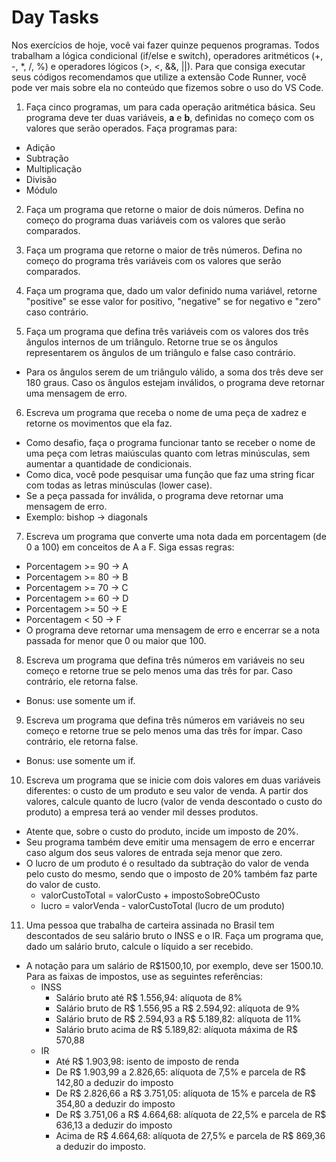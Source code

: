 # Day Tasks

Nos exercícios de hoje, você vai fazer quinze pequenos programas. Todos trabalham a lógica condicional (if/else e switch), operadores aritméticos (+, -, *, /, %) e operadores lógicos (>, <, &&, ||). Para que consiga executar seus códigos recomendamos que utilize a extensão Code Runner, você pode ver mais sobre ela no conteúdo que fizemos sobre o uso do VS Code.

1. Faça cinco programas, um para cada operação aritmética básica. Seu programa deve ter duas variáveis, **a** e **b**, definidas no começo com os valores que serão operados. Faça programas para:
- Adição
- Subtração
- Multiplicação
- Divisão
- Módulo

2. Faça um programa que retorne o maior de dois números. Defina no começo do programa duas variáveis com os valores que serão comparados.

3. Faça um programa que retorne o maior de três números. Defina no começo do programa três variáveis com os valores que serão comparados.

4. Faça um programa que, dado um valor definido numa variável, retorne "positive" se esse valor for positivo, "negative" se for negativo e "zero" caso contrário.

5. Faça um programa que defina três variáveis com os valores dos três ângulos internos de um triângulo. Retorne true se os ângulos representarem os ângulos de um triângulo e false caso contrário.
- Para os ângulos serem de um triângulo válido, a soma dos três deve ser 180 graus. Caso os ângulos estejam inválidos, o programa deve retornar uma mensagem de erro.

6. Escreva um programa que receba o nome de uma peça de xadrez e retorne os movimentos que ela faz.
- Como desafio, faça o programa funcionar tanto se receber o nome de uma peça com letras maiúsculas quanto com letras minúsculas, sem aumentar a quantidade de condicionais.
- Como dica, você pode pesquisar uma função que faz uma string ficar com todas as letras minúsculas (lower case).
- Se a peça passada for inválida, o programa deve retornar uma mensagem de erro.
- Exemplo: bishop -> diagonals

7. Escreva um programa que converte uma nota dada em porcentagem (de 0 a 100) em conceitos de A a F. Siga essas regras:
- Porcentagem >= 90 -> A
- Porcentagem >= 80 -> B
- Porcentagem >= 70 -> C
- Porcentagem >= 60 -> D
- Porcentagem >= 50 -> E
- Porcentagem < 50 -> F
- O programa deve retornar uma mensagem de erro e encerrar se a nota passada for menor que 0 ou maior que 100.

8. Escreva um programa que defina três números em variáveis no seu começo e retorne true se pelo menos uma das três for par. Caso contrário, ele retorna false.
- Bonus: use somente um if.

9. Escreva um programa que defina três números em variáveis no seu começo e retorne true se pelo menos uma das três for ímpar. Caso contrário, ele retorna false.
- Bonus: use somente um if.

10. Escreva um programa que se inicie com dois valores em duas variáveis diferentes: o custo de um produto e seu valor de venda. A partir dos valores, calcule quanto de lucro (valor de venda descontado o custo do produto) a empresa terá ao vender mil desses produtos.
- Atente que, sobre o custo do produto, incide um imposto de 20%.
- Seu programa também deve emitir uma mensagem de erro e encerrar caso algum dos seus valores de entrada seja menor que zero.
- O lucro de um produto é o resultado da subtração do valor de venda pelo custo do mesmo, sendo que o imposto de 20% também faz parte do valor de custo.
    - valorCustoTotal = valorCusto + impostoSobreOCusto
    - lucro = valorVenda - valorCustoTotal (lucro de um produto)

11. Uma pessoa que trabalha de carteira assinada no Brasil tem descontados de seu salário bruto o INSS e o IR. Faça um programa que, dado um salário bruto, calcule o líquido a ser recebido.
- A notação para um salário de R$1500,10, por exemplo, deve ser 1500.10. Para as faixas de impostos, use as seguintes referências:
    - INSS
        - Salário bruto até R$ 1.556,94: alíquota de 8%
        - Salário bruto de R$ 1.556,95 a R$ 2.594,92: alíquota de 9%
        - Salário bruto de R$ 2.594,93 a R$ 5.189,82: alíquota de 11%
        - Salário bruto acima de R$ 5.189,82: alíquota máxima de R$ 570,88
    - IR
        - Até R$ 1.903,98: isento de imposto de renda
        - De R$ 1.903,99 a 2.826,65: alíquota de 7,5% e parcela de R$ 142,80 a deduzir do imposto
        - De R$ 2.826,66 a R$ 3.751,05: alíquota de 15% e parcela de R$ 354,80 a deduzir do imposto
        - De R$ 3.751,06 a R$ 4.664,68: alíquota de 22,5% e parcela de R$ 636,13 a deduzir do imposto
        - Acima de R$ 4.664,68: alíquota de 27,5% e parcela de R$ 869,36 a deduzir do imposto.